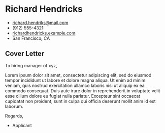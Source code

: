 <!-- The (first) h1 will be used as the <title> of the HTML page -->
# Richard Hendricks

<!-- The unordered list immediately after the h1 will be formatted on a single
line. It is intended to be used for contact details -->
- <richard.hendriks@mail.com>
- (912) 555-4321
- [richardhendricks.example.com](http://richardhendricks.example.com)
- San Francisco, CA

<!-- The paragraph after the h1 and ul and before the first h2 is optional. It
is intended to be used for a short summary. -->

## Cover Letter

To hiring manager of xyz,

Lorem ipsum dolor sit amet, consectetur adipiscing elit, sed do eiusmod tempor incididunt ut labore et dolore magna aliqua. Ut enim ad minim veniam, quis nostrud exercitation ullamco laboris nisi ut aliquip ex ea commodo consequat. Duis aute irure dolor in reprehenderit in voluptate velit esse cillum dolore eu fugiat nulla pariatur. Excepteur sint occaecat cupidatat non proident, sunt in culpa qui officia deserunt mollit anim id est laborum.

Regards,

- Applicant
